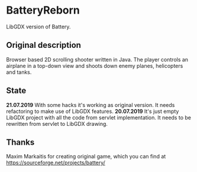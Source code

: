 # BatteryReborn
LibGDX version of Battery.

## Original description
Browser based 2D scrolling shooter written in Java. The player controls 
an airplane in a top-down view and shoots down enemy planes, helicopters and tanks.

## State
**21.07.2019** With some hacks it's working as original version. It needs refactoring to make use of LibGDX features.
**20.07.2019** It's just empty LibGDX project with all the code from servlet implementation.
It needs to be rewritten from servlet to LibGDX drawing.

## Thanks
Maxim Markaitis for creating original game, which you can find at https://sourceforge.net/projects/battery/
